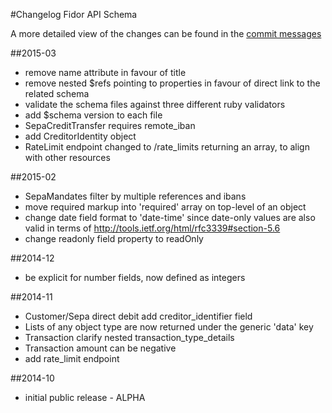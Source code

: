 #Changelog Fidor API Schema

A more detailed view of the changes can be found in the [commit messages](https://github.com/fidor/fidor_schema/commits/)

##2015-03

* remove name attribute in favour of title
* remove nested $refs pointing to properties in favour of direct link to the related schema
* validate the schema files against three different ruby validators
* add $schema version to each file
* SepaCreditTransfer requires remote_iban
* add CreditorIdentity object
* RateLimit endpoint changed to /rate_limits returning an array, to align with other resources

##2015-02

* SepaMandates filter by multiple references and ibans
* move required markup into 'required' array on top-level of an object
* change date field format to 'date-time' since date-only values are also valid in terms of http://tools.ietf.org/html/rfc3339#section-5.6
* change readonly field property to readOnly

##2014-12

* be explicit for number fields, now defined as integers

##2014-11

* Customer/Sepa direct debit add creditor_identifier field
* Lists of any object type are now returned under the generic 'data' key
* Transaction clarify nested transaction_type_details
* Transaction amount can be negative
* add rate_limit endpoint

##2014-10

* initial public release - ALPHA
